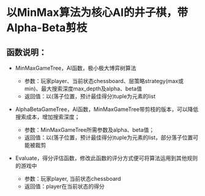 # 以MinMax算法为核心AI的井子棋，带Alpha-Beta剪枝 

## 函数说明：
- MinMaxGameTree，AI函数，极小极大博弈树算法
  - 参数：玩家player、当前状态chessboard、层策略strategy(max或min)、最大搜索深度max_depth及alpha、beta值
  - 返回值：以(落子位置，预计最佳得分)tuple为元素的list

- AlphaBetaGameTree，AI函数，MinMaxGameTree带剪枝的版本，可以降低搜索成本，增加搜索深度；
  - 参数：MinMaxGameTree所需参数及alpha、beta值；
  - 返回值：以(落子位置，预计最佳得分)tuple为元素的list，部分落子位置可能被裁剪

- Evaluate，得分评估函数，修改此函数的评分方式便可将算法运用到其他规则的游戏中
  - 参数：玩家player, 当前状态chessboard
  - 返回值：player在当前状态的得分